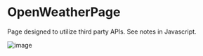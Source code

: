# OpenWeatherPage
Page designed to utilize third party APIs.
See notes in Javascript.




![image](https://user-images.githubusercontent.com/84113171/126422464-73ddc62a-8ffe-40d1-8a1a-17a37cc41d7d.png)
